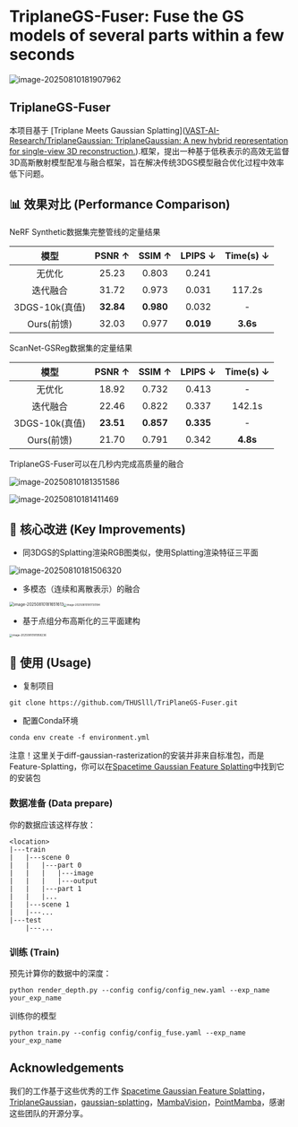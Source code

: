 # TriplaneGS-Fuser: Fuse the GS models of several parts within a few seconds

![image-20250810181907962](https://github.com/THUSlll/TriPlaneGS-Fuser\pipeline.png)

## TriplaneGS-Fuser

本项目基于 [Triplane Meets Gaussian Splatting]([VAST-AI-Research/TriplaneGaussian: TriplaneGaussian: A new hybrid representation for single-view 3D reconstruction.](https://github.com/VAST-AI-Research/TriplaneGaussian)).框架，提出一种基于低秩表示的高效无监督3D高斯散射模型配准与融合框架，旨在解决传统3DGS模型融合优化过程中效率低下问题。

## 📊 效果对比 (Performance Comparison)

NeRF Synthetic数据集完整管线的定量结果

|      模型      |  PSNR ↑   |  SSIM ↑   |  LPIPS ↓  | Time(s) ↓ |
| :------------: | :-------: | :-------: | :-------: | :-------: |
|     无优化     |   25.23   |   0.803   |   0.241   |           |
|    迭代融合    |   31.72   |   0.973   |   0.031   |  117.2s   |
| 3DGS-10k(真值) | **32.84** | **0.980** |   0.032   |     -     |
|   Ours(前馈)   |   32.03   |   0.977   | **0.019** | **3.6s**  |

ScanNet-GSReg数据集的定量结果

|      模型      |  PSNR ↑   |  SSIM ↑   |  LPIPS ↓  | Time(s) ↓ |
| :------------: | :-------: | :-------: | :-------: | :-------: |
|     无优化     |   18.92   |   0.732   |   0.413   |     -     |
|    迭代融合    |   22.46   |   0.822   |   0.337   |  142.1s   |
| 3DGS-10k(真值) | **23.51** | **0.857** | **0.335** |     -     |
|   Ours(前馈)   |   21.70   |   0.791   |   0.342   | **4.8s**  |

TriplaneGS-Fuser可以在几秒内完成高质量的融合

![image-20250810181351586](https://github.com/THUSlll/TriPlaneGS-Fuser\nerf.png)

![image-20250810181411469](https://github.com/THUSlll/TriPlaneGS-Fuser\scannet.png)

## 🔧 核心改进 (Key Improvements)

+ 同3DGS的Splatting渲染RGB图类似，使用Splatting渲染特征三平面

![image-20250810181506320](https://github.com/THUSlll/TriPlaneGS-Fuser\triplane.png)

+ 多模态（连续和离散表示）的融合

<img src="https://github.com/THUSlll/TriPlaneGS-Fuser\score.png" alt="image-20250810181651613" style="zoom:50%;" /><img src="https://github.com/THUSlll/TriPlaneGS-Fuser\fuse.png" alt="image-20250810181730184" style="zoom: 33%;" />

+ 基于点组分布高斯化的三平面建构

<img src="https://github.com/THUSlll/TriPlaneGS-Fuser\point.png" alt="image-20250810181958236" style="zoom:33%;" />

## 🚀 使用 (Usage)

+ 复制项目

```shell
git clone https://github.com/THUSlll/TriPlaneGS-Fuser.git
```

+ 配置Conda环境

```
conda env create -f environment.yml
```

注意！这里关于diff-gaussian-rasterization的安装并非来自标准包，而是Feature-Splatting，你可以在[Spacetime Gaussian Feature Splatting](https://github.com/oppo-us-research/SpacetimeGaussians/tree/main)中找到它的安装包

### 数据准备 (Data prepare)

你的数据应该这样存放：

```
<location>
|---train
|   |---scene 0
|   |	|---part 0
|   |	|	|---image
|   |	|	|---output
|   |	|---part 1
|   |	|...
|   |---scene 1
|   |---...
|---test
	|---...
```

### 训练 (Train)

预先计算你的数据中的深度：

```
python render_depth.py --config config/config_new.yaml --exp_name your_exp_name
```

训练你的模型

```
python train.py --config config/config_fuse.yaml --exp_name your_exp_name
```

## Acknowledgements

我们的工作基于这些优秀的工作 [Spacetime Gaussian Feature Splatting](https://github.com/oppo-us-research/SpacetimeGaussians/tree/main)，[TriplaneGaussian](https://github.com/VAST-AI-Research/TriplaneGaussian)，[gaussian-splatting](https://github.com/graphdeco-inria/gaussian-splatting)，[MambaVision](https://github.com/NVlabs/MambaVision)，[PointMamba](https://github.com/LMD0311/PointMamba)，感谢这些团队的开源分享。